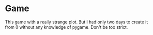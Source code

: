 # Game
This game with a really strange plot. But I had only two days to create it from 0 without any knowledge of pygame. Don't be too strict.
